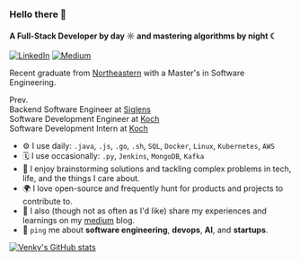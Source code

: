 ### Hello there 👋

#### A Full-Stack Developer by day ☼ and mastering algorithms by night ☾

[![LinkedIn](https://custom-icon-badges.demolab.com/badge/LinkedIn-0A66C2?logo=linkedin-white&logoColor=fff)](https://linkedin.com/in/matamv)
[![Medium](https://img.shields.io/badge/Medium-black?logo=medium&logoColor=white)](https://venkymatam.medium.com/)

Recent graduate from [Northeastern](https://northeastern.edu) with a Master's in Software Engineering.

Prev.<br>
Backend Software Engineer at [Siglens](https://siglens.com) <br>
Software Development Engineer at [Koch](https://kochinc.com)<br>
Software Development Intern at [Koch](https://kochinc.com)<br>

- ⚙️ I use daily: `.java`, `.js`, `.go`, `.sh`, `SQL`, `Docker`, `Linux`, `Kubernetes`, `AWS`
- 🗓️ I use occasionally: `.py`, `Jenkins`, `MongoDB`, `Kafka`
- 🧠 I enjoy brainstorming solutions and tackling complex problems in tech, life, and the things I care about.
- 🌍 I love open-source and frequently hunt for products and projects to contribute to.
- 📝 I also (though not as often as I'd like) share my experiences and learnings on my [medium](https://img.shields.io/badge/Medium-black?logo=medium&logoColor=white) blog.
- 💬 `ping` me about **software engineering**, **devops**, **AI**, and **startups**.


[![Venky's GitHub stats](https://github-readme-stats.vercel.app/api?username=venkateshamatam&hide=stars&hide_rank=true&include_all_commits=true&show=prs_merged,prs_merged_percentage)](https://github.com/anuraghazra/github-readme-stats)
